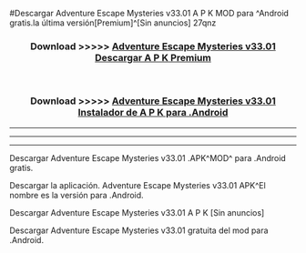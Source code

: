 #Descargar Adventure Escape Mysteries v33.01 A P K MOD para ^Android gratis.la última versión[Premium]^[Sin anuncios] 27qnz



<div align="center">
<h3>Download >>>>> <a href="https://es-web.web.app/?es= ${title}">Adventure Escape Mysteries v33.01 Descargar A P K Premium</a></h3><br>

<h3>Download >>>>> <a href="https://es-web.web.app/?es= ${title}">Adventure Escape Mysteries v33.01 Instalador de A P K para .Android</a></h3>
</div>


----------------------------------------------------------

----------------------------------------------------------

----------------------------------------------------------

Descargar Adventure Escape Mysteries v33.01 .APK^MOD^ para .Android gratis.

Descargar la aplicación. Adventure Escape Mysteries v33.01 APK^El nombre es la versión para .Android.

Descargar Adventure Escape Mysteries v33.01 A P K [Sin anuncios]

Descargar Adventure Escape Mysteries v33.01 gratuita del mod para .Android.